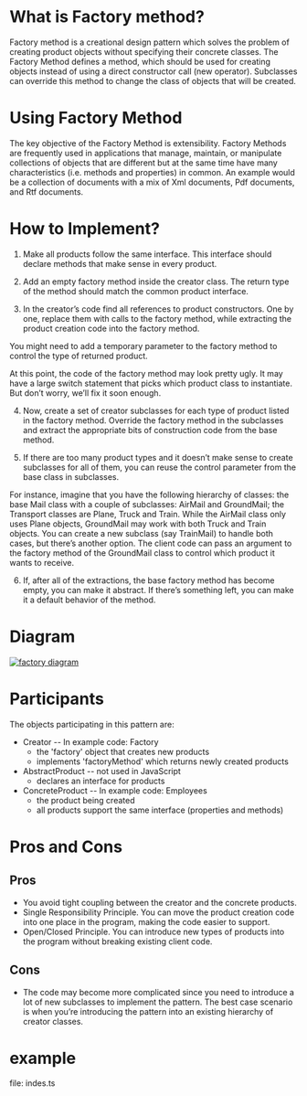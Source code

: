 # What is Factory method?
Factory method is a creational design pattern which solves the problem of creating product objects without specifying their concrete classes.
The Factory Method defines a method, which should be used for creating objects instead of using a direct constructor call (new operator). Subclasses can override this method to change the class of objects that will be created.

# Using Factory Method
The key objective of the Factory Method is extensibility. Factory Methods are frequently used in applications that manage, maintain, or manipulate collections of objects that are different but at the same time have many characteristics (i.e. methods and properties) in common. An example would be a collection of documents with a mix of Xml documents, Pdf documents, and Rtf documents.

# How to Implement?

1. Make all products follow the same interface. This interface should declare methods that make sense in every product.

2. Add an empty factory method inside the creator class. The return type of the method should match the common product interface.

3. In the creator’s code find all references to product constructors. One by one, replace them with calls to the factory method, while extracting the product creation code into the factory method.

You might need to add a temporary parameter to the factory method to control the type of returned product.

At this point, the code of the factory method may look pretty ugly. It may have a large switch statement that picks which product class to instantiate. But don’t worry, we’ll fix it soon enough.

4. Now, create a set of creator subclasses for each type of product listed in the factory method. Override the factory method in the subclasses and extract the appropriate bits of construction code from the base method.

5. If there are too many product types and it doesn’t make sense to create subclasses for all of them, you can reuse the control parameter from the base class in subclasses.

For instance, imagine that you have the following hierarchy of classes: the base Mail class with a couple of subclasses: AirMail and GroundMail; the Transport classes are Plane, Truck and Train. While the AirMail class only uses Plane objects, GroundMail may work with both Truck and Train objects. You can create a new subclass (say TrainMail) to handle both cases, but there’s another option. The client code can pass an argument to the factory method of the GroundMail class to control which product it wants to receive.

6. If, after all of the extractions, the base factory method has become empty, you can make it abstract. If there’s something left, you can make it a default behavior of the method.

# Diagram

[![factory diagram](https://www.google.com/url?sa=i&url=https%3A%2F%2Fwww.dofactory.com%2Fjavascript%2Fdesign-patterns%2Ffactory-method&psig=AOvVaw31k2pv7PVByljbBPdv0RGU&ust=1666066186490000&source=images&cd=vfe&ved=0CAwQjRxqFwoTCNCqqKuy5voCFQAAAAAdAAAAABAR)](https://www.dofactory.com/javascript/design-patterns/factory-method)

# Participants
The objects participating in this pattern are:

* Creator -- In example code: Factory
    * the 'factory' object that creates new products
    * implements 'factoryMethod' which returns newly created products
* AbstractProduct -- not used in JavaScript
    * declares an interface for products
* ConcreteProduct -- In example code: Employees
    * the product being created
    * all products support the same interface (properties and methods)

# Pros and Cons

## Pros 
 * You avoid tight coupling between the creator and the concrete products.
 * Single Responsibility Principle. You can move the product creation code into one place in the program, making the code easier to support.
 * Open/Closed Principle. You can introduce new types of products into the program without breaking existing client code.
## Cons
 * The code may become more complicated since you need to introduce a lot of new subclasses to implement the pattern. The best case scenario is when you’re introducing the pattern into an existing hierarchy of creator classes.
# example
file: indes.ts
